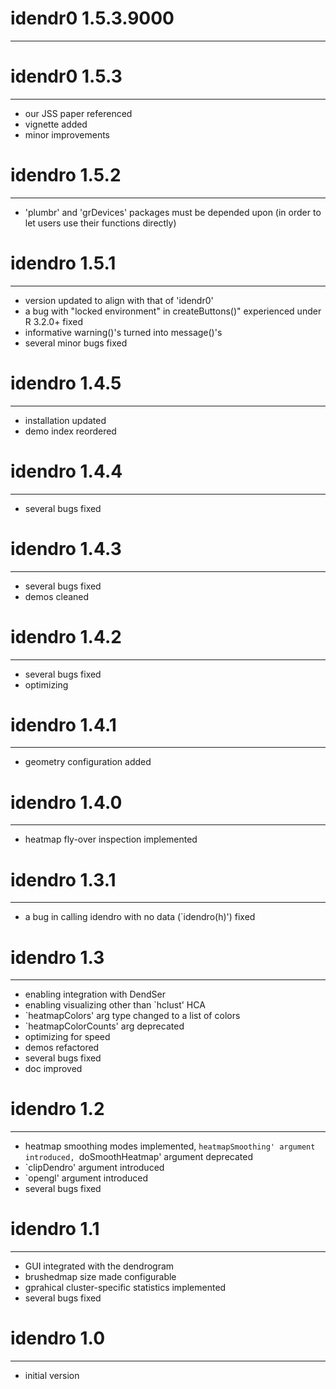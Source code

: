 # idendr0 1.5.3.9000
-----------------------------------------------------------------------


# idendr0 1.5.3
-----------------------------------------------------------------------
* our JSS paper referenced
* vignette added
* minor improvements


# idendro 1.5.2
-----------------------------------------------------------------------
* 'plumbr' and 'grDevices' packages must be depended upon (in order to 
  let users use their functions directly)


# idendro 1.5.1
-----------------------------------------------------------------------
* version updated to align with that of 'idendr0'
* a bug with "locked environment" in createButtons()" experienced under 
  R 3.2.0+ fixed
* informative warning()'s turned into message()'s
* several minor bugs fixed


# idendro 1.4.5
-----------------------------------------------------------------------
* installation updated
* demo index reordered


# idendro 1.4.4
-----------------------------------------------------------------------
* several bugs fixed


# idendro 1.4.3
-----------------------------------------------------------------------
* several bugs fixed
* demos cleaned


# idendro 1.4.2
-----------------------------------------------------------------------
* several bugs fixed
* optimizing


# idendro 1.4.1
-----------------------------------------------------------------------
* geometry configuration added


# idendro 1.4.0
-----------------------------------------------------------------------
* heatmap fly-over inspection implemented


# idendro 1.3.1
-----------------------------------------------------------------------
* a bug in calling idendro with no data (`idendro(h)') fixed


# idendro 1.3
-----------------------------------------------------------------------
* enabling integration with DendSer
* enabling visualizing other than `hclust' HCA
* `heatmapColors' arg type changed to a list of colors
* `heatmapColorCounts' arg deprecated
* optimizing for speed
* demos refactored
* several bugs fixed
* doc improved


# idendro 1.2
-----------------------------------------------------------------------
* heatmap smoothing modes implemented, `heatmapSmoothing' argument
  introduced, `doSmoothHeatmap' argument deprecated
* `clipDendro' argument introduced
* `opengl' argument introduced
* several bugs fixed


# idendro 1.1
-----------------------------------------------------------------------
* GUI integrated with the dendrogram
* brushedmap size made configurable
* gprahical cluster-specific statistics implemented
* several bugs fixed


# idendro 1.0
-----------------------------------------------------------------------
* initial version
